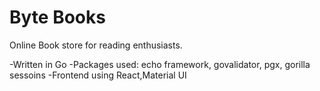# Byte Books

Online Book store for reading enthusiasts.

-Written in Go 
-Packages used: echo framework, govalidator, pgx, gorilla sessoins
-Frontend using React,Material UI
